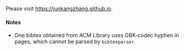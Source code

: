 Please visit https://junkangzhang.github.io.

#### Notes
- One bibtex obtained from ACM Library uses GBK-codec hyphen in pages, which cannot be parsed by `bibtexparser`. 